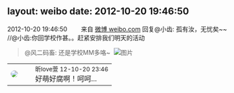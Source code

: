 layout: weibo
date: 2012-10-20 19:46:50
---
<meta name="referrer" content="no-referrer" />

2012-10-20 19:46:50  &nbsp;&nbsp;&nbsp;&nbsp;&nbsp;&nbsp; 来自 <a href="http://weibo.com/" rel="nofollow">微博 weibo.com</a>
回复@小齿: 孤有汝，无忧矣~~ //@小齿:你回学校作甚。。赶紧安排我们明天的活动
>  @风二码畜: 还是学校MM多咯~ ​​​
>  ![图片](https://ww4.sinaimg.cn/large/6d2a6003jw1dy1dgt3s8hj.jpg)

<table style="width: 100%;">
  <tr>
    <td style="width: 40px;"><img style="border-radius:50%" src="https://tva3.sinaimg.cn/crop.0.0.180.180.50/6958d0e3jw1e8qgp5bmzyj2050050aa8.jpg?KID=imgbed,tva&Expires=1624463464&ssig=%2BgbvJ53wrc"></td>
    <td colspan="2"><small>昕love萱 12-10-20 23:46</small><br/>好萌好腐啊！呵呵...</td>
  </tr>
</table>
